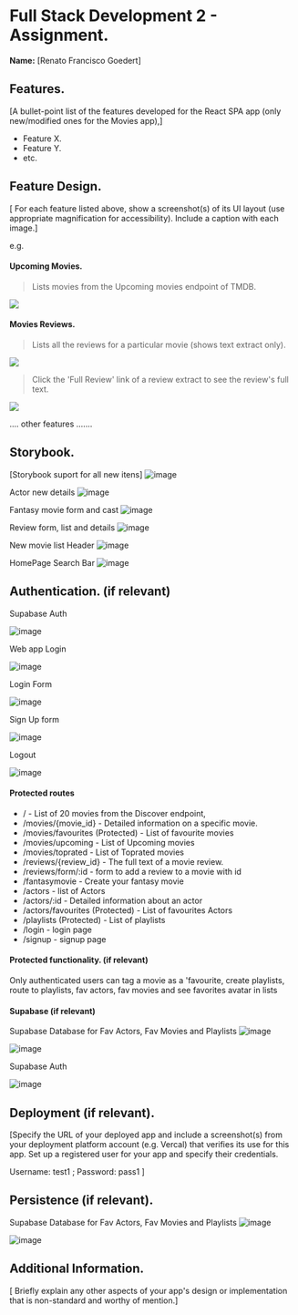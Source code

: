 
# Full Stack Development 2 - Assignment.

__Name:__ [Renato Francisco Goedert]

## Features.

[A bullet-point list of the features developed for the React SPA app (only new/modified ones for the Movies app),]

+ Feature X.
+ Feature Y. 
+ etc.

## Feature Design.

[ For each feature listed above, show a screenshot(s) of its UI layout (use appropriate magnification for accessibility). Include a caption with each image.]

e.g. 

#### Upcoming Movies.

> Lists movies from the Upcoming movies endpoint of TMDB.

![][image1]

#### Movies Reviews.

> Lists all the reviews for a particular movie (shows text extract only).

![][image2]

> Click the 'Full Review' link of a review extract to see the review's full text. 

![][image3]

.... other features .......

## Storybook.

[Storybook suport for all new itens]
![image](https://github.com/renatogoedert/labMoviesApp/assets/25923678/f1648aa3-76a7-411a-9320-af5cbbfc76f6)

Actor new details 
![image](https://github.com/renatogoedert/labMoviesApp/assets/25923678/f9cbfc48-0f54-4a86-a821-9c138adcdbd4)

Fantasy movie form and cast
![image](https://github.com/renatogoedert/labMoviesApp/assets/25923678/31e1fff7-b865-4680-a79b-40a6ab836f11)

Review form, list and details
![image](https://github.com/renatogoedert/labMoviesApp/assets/25923678/5783c942-a631-4bcf-916e-41d29f5cd9f9)

New movie list Header
![image](https://github.com/renatogoedert/labMoviesApp/assets/25923678/2befc2d4-6c7d-4271-ac37-2b1febaa7a94)

HomePage Search Bar
![image](https://github.com/renatogoedert/labMoviesApp/assets/25923678/37b452e7-e23b-4e30-b9ca-96444cd7c136)


## Authentication. (if relevant)

Supabase Auth

![image](https://github.com/renatogoedert/labMoviesApp/assets/25923678/411b875e-2ae0-49c6-b593-536b6d0f23ff)

Web app Login 

![image](https://github.com/renatogoedert/labMoviesApp/assets/25923678/c097e22b-109b-4c25-a673-dda669267874)

Login Form

![image](https://github.com/renatogoedert/labMoviesApp/assets/25923678/b381ace0-6706-47d8-8270-059bc40ebda5)

Sign Up form

![image](https://github.com/renatogoedert/labMoviesApp/assets/25923678/fefda56b-da11-4aed-8c8e-a6ea03d60872)

Logout

![image](https://github.com/renatogoedert/labMoviesApp/assets/25923678/604040cd-5e95-4bda-8eb9-fa4cdc6fb9bf)


#### Protected routes 

+ / - List of 20  movies from the Discover endpoint,
+ /movies/{movie_id} - Detailed information on a specific movie.
+ /movies/favourites (Protected) - List of favourite movies
+ /movies/upcoming - List of Upcoming movies
+ /movies/toprated - List of Toprated movies
+ /reviews/{review_id} - The full text of a movie review.
+ /reviews/form/:id - form to add a review to a movie with id
+ /fantasymovie - Create your fantasy movie
+ /actors - list of Actors
+ /actors/:id - Detailed information about an actor
+ /actors/favourites (Protected) - List of favourites Actors
+ /playlists (Protected) - List of playlists
+ /login - login page
+ /signup - signup page

#### Protected functionality. (if relevant)

Only authenticated users can tag a movie as a 'favourite, create playlists, route to playlists, fav actors, fav movies and see favorites avatar in lists

#### Supabase (if relevant)

Supabase Database for Fav Actors, Fav Movies and Playlists
![image](https://github.com/renatogoedert/labMoviesApp/assets/25923678/405d57ac-4ce2-4633-87f6-5bf7156e7672)

![image](https://github.com/renatogoedert/labMoviesApp/assets/25923678/530cf3e3-97e4-4d35-b0f9-49f01b956704)

Supabase Auth

![image](https://github.com/renatogoedert/labMoviesApp/assets/25923678/411b875e-2ae0-49c6-b593-536b6d0f23ff)


## Deployment (if relevant).

[Specify the URL of your deployed app and include a screenshot(s) from your deployment platform account (e.g. Vercal) that verifies its use for this app. Set up a registered user for your app and specify their credentials.

Username: test1 ; Password: pass1
]

## Persistence (if relevant).

Supabase Database for Fav Actors, Fav Movies and Playlists
![image](https://github.com/renatogoedert/labMoviesApp/assets/25923678/405d57ac-4ce2-4633-87f6-5bf7156e7672)

![image](https://github.com/renatogoedert/labMoviesApp/assets/25923678/530cf3e3-97e4-4d35-b0f9-49f01b956704)

## Additional Information.

[ Briefly explain any other aspects of your app's design or implementation that is non-standard and worthy of mention.]

[image1]: ./images/image1.png
[image2]: ./images/image2.png
[image3]: ./images/image3.png
[image4]: ./images/image4.png
[image5]: ./images/image5.png

